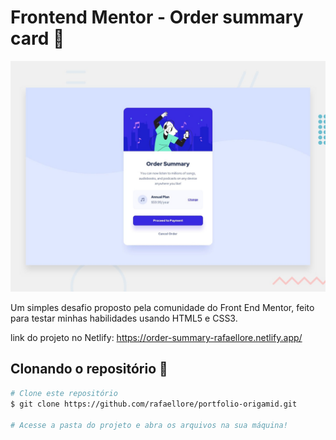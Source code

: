 # Frontend Mentor - Order summary card 👋

![Design preview for the Order summary card coding challenge](./design/desktop-preview.jpg)

Um simples desafio proposto pela comunidade do Front End Mentor, feito para testar minhas habilidades usando HTML5 e CSS3.

link do projeto no Netlify: https://order-summary-rafaellore.netlify.app/

## Clonando o repositório :rocket:
```bash
# Clone este repositório
$ git clone https://github.com/rafaellore/portfolio-origamid.git

# Acesse a pasta do projeto e abra os arquivos na sua máquina!
```
